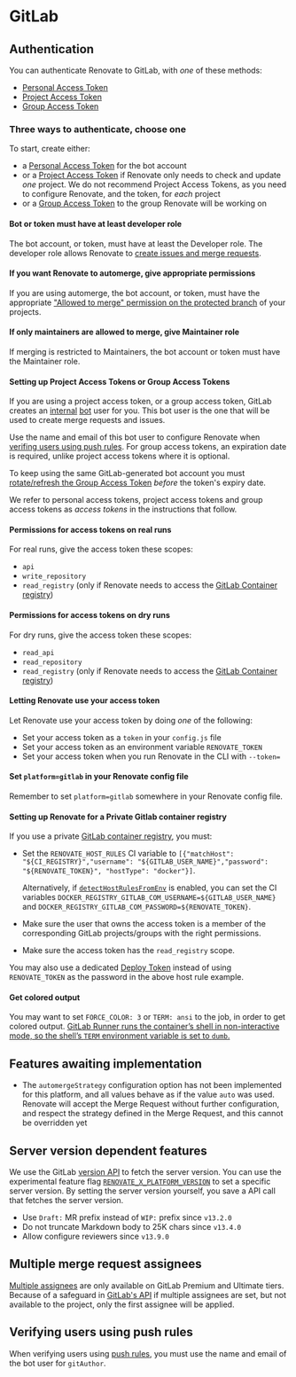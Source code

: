 # GitLab

## Authentication

You can authenticate Renovate to GitLab, with _one_ of these methods:

- [Personal Access Token](https://docs.gitlab.com/ee/user/profile/personal_access_tokens.html)
- [Project Access Token](https://docs.gitlab.com/ee/user/project/settings/project_access_tokens.html)
- [Group Access Token](https://docs.gitlab.com/ee/user/group/settings/group_access_tokens.html)

### Three ways to authenticate, choose one

To start, create either:

- a [Personal Access Token](https://docs.gitlab.com/ee/user/profile/personal_access_tokens.html#create-a-personal-access-token) for the bot account
- or a [Project Access Token](https://docs.gitlab.com/ee/user/project/settings/project_access_tokens.html#create-a-project-access-token) if Renovate only needs to check and update _one_ project. We do not recommend Project Access Tokens, as you need to configure Renovate, and the token, for _each_ project
- or a [Group Access Token](https://docs.gitlab.com/ee/user/group/settings/group_access_tokens.html#create-a-group-access-token-using-ui) to the group Renovate will be working on

#### Bot or token must have at least developer role

The bot account, or token, must have at least the Developer role.
The developer role allows Renovate to [create issues and merge requests](https://docs.gitlab.com/ee/user/permissions.html#project-members-permissions).

#### If you want Renovate to automerge, give appropriate permissions

If you are using automerge, the bot account, or token, must have the appropriate ["Allowed to merge" permission on the protected branch](https://docs.gitlab.com/ee/user/project/protected_branches.html#require-everyone-to-submit-merge-requests-for-a-protected-branch) of your projects.

#### If only maintainers are allowed to merge, give Maintainer role

If merging is restricted to Maintainers, the bot account or token must have the Maintainer role.

#### Setting up Project Access Tokens or Group Access Tokens

If you are using a project access token, or a group access token, GitLab creates an [internal](https://docs.gitlab.com/ee/user/project/settings/project_access_tokens.html#bot-users-for-projects) [bot](https://docs.gitlab.com/ee/user/group/settings/group_access_tokens.html#bot-users-for-groups) user for you.
This bot user is the one that will be used to create merge requests and issues.

Use the name and email of this bot user to configure Renovate when [verifing users using push rules](#verifying-users-using-push-rules).
For group access tokens, an expiration date is required, unlike project access tokens where it is optional.

To keep using the same GitLab-generated bot account you must [rotate/refresh the Group Access Token](https://docs.gitlab.com/ee/api/group_access_tokens.html#rotate-a-group-access-token) _before_ the token's expiry date.

We refer to personal access tokens, project access tokens and group access tokens as _access tokens_ in the instructions that follow.

#### Permissions for access tokens on real runs

For real runs, give the access token these scopes:

- `api`
- `write_repository`
- `read_registry` (only if Renovate needs to access the [GitLab Container registry](https://docs.gitlab.com/ee/user/packages/container_registry/))

#### Permissions for access tokens on dry runs

For dry runs, give the access token these scopes:

- `read_api`
- `read_repository`
- `read_registry` (only if Renovate needs to access the [GitLab Container registry](https://docs.gitlab.com/ee/user/packages/container_registry/))

#### Letting Renovate use your access token

Let Renovate use your access token by doing _one_ of the following:

- Set your access token as a `token` in your `config.js` file
- Set your access token as an environment variable `RENOVATE_TOKEN`
- Set your access token when you run Renovate in the CLI with `--token=`

#### Set `platform=gitlab` in your Renovate config file

Remember to set `platform=gitlab` somewhere in your Renovate config file.

#### Setting up Renovate for a Private Gitlab container registry

If you use a private [GitLab container registry](https://docs.gitlab.com/ee/user/packages/container_registry/), you must:

- Set the `RENOVATE_HOST_RULES` CI variable to `[{"matchHost": "${CI_REGISTRY}","username": "${GITLAB_USER_NAME}","password": "${RENOVATE_TOKEN}", "hostType": "docker"}]`.

  Alternatively, if [`detectHostRulesFromEnv`](../../../self-hosted-configuration.md#detecthostrulesfromenv) is enabled, you can set the CI variables `DOCKER_REGISTRY_GITLAB_COM_USERNAME=${GITLAB_USER_NAME}` and `DOCKER_REGISTRY_GITLAB_COM_PASSWORD=${RENOVATE_TOKEN}`.

- Make sure the user that owns the access token is a member of the corresponding GitLab projects/groups with the right permissions.
- Make sure the access token has the `read_registry` scope.

You may also use a dedicated [Deploy Token](https://docs.gitlab.com/ee/user/project/deploy_tokens/) instead of using `RENOVATE_TOKEN` as the password in the above host rule example.

#### Get colored output

You may want to set `FORCE_COLOR: 3` or `TERM: ansi` to the job, in order to get colored output.
[GitLab Runner runs the container’s shell in non-interactive mode, so the shell’s `TERM` environment variable is set to `dumb`.](https://docs.gitlab.com/ee/ci/yaml/script.html#job-log-output-is-not-formatted-as-expected-or-contains-unexpected-characters)

## Features awaiting implementation

- The `automergeStrategy` configuration option has not been implemented for this platform, and all values behave as if the value `auto` was used. Renovate will accept the Merge Request without further configuration, and respect the strategy defined in the Merge Request, and this cannot be overridden yet

## Server version dependent features

We use the GitLab [version API](https://docs.gitlab.com/ee/api/version.html) to fetch the server version.
You can use the experimental feature flag [`RENOVATE_X_PLATFORM_VERSION`](../../../self-hosted-experimental.md#renovate_x_platform_version) to set a specific server version.
By setting the server version yourself, you save a API call that fetches the server version.

- Use `Draft:` MR prefix instead of `WIP:` prefix since `v13.2.0`
- Do not truncate Markdown body to 25K chars since `v13.4.0`
- Allow configure reviewers since `v13.9.0`

## Multiple merge request assignees

[Multiple assignees](https://docs.gitlab.com/ee/user/project/issues/multiple_assignees_for_issues.html) are only available on GitLab Premium and Ultimate tiers.
Because of a safeguard in [GitLab's API](https://github.com/renovatebot/renovate/pull/14212#issuecomment-1040189712) if multiple assignees are set, but not available to the project, only the first assignee will be applied.

## Verifying users using push rules

When verifying users using [push rules](https://docs.gitlab.com/ee/user/project/repository/push_rules.html#verify-users), you must use the name and email of the bot user for `gitAuthor`.
